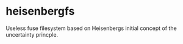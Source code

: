 heisenbergfs
============

Useless fuse filesystem based on Heisenbergs initial concept of the uncertainty princple.
